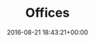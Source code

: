 ---
title:		"Offices"
type:		"photos"
mediatype:		"upload"
location:		"Berlin, Germany"
date:		"2016-08-21 18:43:21+00:00"
album:		"abandoned"
filename:		"cite-foche-offices.md"
series:		"cite-foche"
cl_public_id:		"abandoned/cite-foche-offices"
cl_version:		1497000068
format:		"tiff"
bytes:		6641548
width:		2158
height:		1440
colours:
- "#877E72"
- "#2B251D"
- "#33312B"
- "#E0DDD9"
- "#31251E"
- "#8F8E81"
- "#252927"
- "#D1D1CA"
- "#6D5F4D"
- "#715B4C"
- "#0B1012"
- "#79474A"
- "#7A817B"
- "#2D3421"
- "#202A1C"
- "#CAD0D3"
- "#070B0A"
- "#27262A"
exposure_mode:		"Auto"
program:		"Aperture-priority AE"
aperture:		"6.3"
focal_length:		"16.0 mm"
iso:		"1250"
shutter_speed:		"1/200"
metering:		"Center-weighted average"
flash:		"Off, Did not fire"
white_balance:		"Custom"
colour_temp:		"5300"
has_crop:		"false"
orientation:		"Horizontal (normal)"
camera_model:		"NIKON D800"
lens_info:		"16mm f/2.8"
artist:		"No artist info"
x_resolution:		"300"
y_resolution:		"300"
---